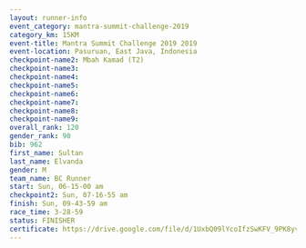 ```yaml
---
layout: runner-info 
event_category: mantra-summit-challenge-2019 
category_km: 15KM 
event-title: Mantra Summit Challenge 2019 2019 
event-location: Pasuruan, East Java, Indonesia 
checkpoint-name2: Mbah Kamad (T2) 
checkpoint-name3: 
checkpoint-name4: 
checkpoint-name5: 
checkpoint-name6: 
checkpoint-name7: 
checkpoint-name8: 
checkpoint-name9: 
overall_rank: 120
gender_rank: 90
bib: 962
first_name: Sultan
last_name: Elvanda
gender: M
team_name: BC Runner
start: Sun, 06-15-00 am
checkpoint2: Sun, 07-16-55 am
finish: Sun, 09-43-59 am
race_time: 3-28-59
status: FINISHER
certificate: https://drive.google.com/file/d/1UxbQ09lYcoIfzSwKFV_9PK8yv7HiOWvo/view?usp=sharing
---
```

